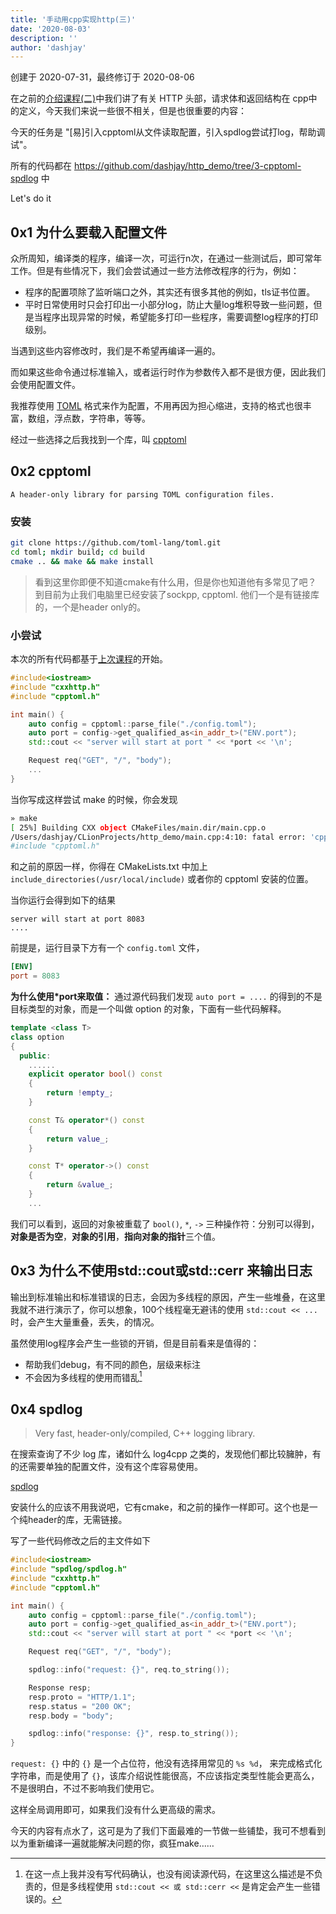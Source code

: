 ```yaml
---
title: '手动用cpp实现http(三)'
date: '2020-08-03'
description: ''
author: 'dashjay'
---
```


创建于 2020-07-31，最终修订于 2020-08-06

在之前的[介绍课程(二)](https://github.com/dashjay/http_demo/tree/2-http-request-response)中我们讲了有关 HTTP 头部，请求体和返回结构在 cpp中的定义，今天我们来说一些很不相关，但是也很重要的内容：

今天的任务是 "[易]引入cpptoml从文件读取配置，引入spdlog尝试打log，帮助调试"。

所有的代码都在 <https://github.com/dashjay/http_demo/tree/3-cpptoml-spdlog> 中

Let's do it

## 0x1 为什么要载入配置文件

众所周知，编译类的程序，编译一次，可运行n次，在通过一些测试后，即可常年工作。但是有些情况下，我们会尝试通过一些方法修改程序的行为，例如：

- 程序的配置项除了监听端口之外，其实还有很多其他的例如，tls证书位置。
- 平时日常使用时只会打印出一小部分log，防止大量log堆积导致一些问题，但是当程序出现异常的时候，希望能多打印一些程序，需要调整log程序的打印级别。

当遇到这些内容修改时，我们是不希望再编译一遍的。

而如果这些命令通过标准输入，或者运行时作为参数传入都不是很方便，因此我们会使用配置文件。

我推荐使用 [TOML](https://github.com/toml-lang/toml) 格式来作为配置，不用再因为担心缩进，支持的格式也很丰富，数组，浮点数，字符串，等等。

经过一些选择之后我找到一个库，叫 [cpptoml](https://github.com/skystrife/cpptoml)

## 0x2 cpptoml

`A header-only library for parsing TOML configuration files.`

### 安装

```bash
git clone https://github.com/toml-lang/toml.git
cd toml; mkdir build; cd build
cmake .. && make && make install
```

> 看到这里你即便不知道cmake有什么用，但是你也知道他有多常见了吧？
> 到目前为止我们电脑里已经安装了sockpp, cpptoml. 他们一个是有链接库的，一个是header only的。

### 小尝试

本次的所有代码都基于[上次课程](https://github.com/dashjay/http_demo/tree/master/2-http-request-response)的开始。

```cpp
#include<iostream>
#include "cxxhttp.h"
#include "cpptoml.h"

int main() {
    auto config = cpptoml::parse_file("./config.toml");
    auto port = config->get_qualified_as<in_addr_t>("ENV.port");
    std::cout << "server will start at port " << *port << '\n';

    Request req("GET", "/", "body");
    ...
}
```

当你写成这样尝试 make 的时候，你会发现

```bash
» make
[ 25%] Building CXX object CMakeFiles/main.dir/main.cpp.o
/Users/dashjay/CLionProjects/http_demo/main.cpp:4:10: fatal error: 'cpptoml.h' file not found
#include "cpptoml.h"
```

和之前的原因一样，你得在 CMakeLists.txt 中加上 `include_directories(/usr/local/include)` 或者你的 cpptoml 安装的位置。

当你运行会得到如下的结果

```text
server will start at port 8083
....
```

前提是，运行目录下方有一个 `config.toml` 文件，

```toml
[ENV]
port = 8083
```

**为什么使用*port来取值：** 通过源代码我们发现 `auto port = ....` 的得到的不是目标类型的对象，而是一个叫做 option 的对象，下面有一些代码解释。

```cpp
template <class T>
class option
{
  public:
    ......  
    explicit operator bool() const
    {
        return !empty_;
    }

    const T& operator*() const
    {
        return value_;
    }

    const T* operator->() const
    {
        return &value_;
    }
    ...
```

我们可以看到，返回的对象被重载了 `bool()`, `*`, `->` 三种操作符：分别可以得到， **对象是否为空**，**对象的引用**，**指向对象的指针**三个值。

## 0x3 为什么不使用std::cout或std::cerr 来输出日志

输出到标准输出和标准错误的日志，会因为多线程的原因，产生一些堆叠，在这里我就不进行演示了，你可以想象，100个线程毫无避讳的使用 `std::cout << ...` 时，会产生大量重叠，丢失，的情况。

虽然使用log程序会产生一些锁的开销，但是目前看来是值得的：

- 帮助我们debug，有不同的颜色，层级来标注
- 不会因为多线程的使用而错乱[^1]

## 0x4 spdlog

> Very fast, header-only/compiled, C++ logging library.

在搜索查询了不少 log 库，诸如什么 log4cpp 之类的，发现他们都比较臃肿，有的还需要单独的配置文件，没有这个库容易使用。

[spdlog](https://github.com/gabime/spdlog)

安装什么的应该不用我说吧，它有cmake，和之前的操作一样即可。这个也是一个纯header的库，无需链接。

写了一些代码修改之后的主文件如下

```cpp
#include<iostream>
#include "spdlog/spdlog.h"
#include "cxxhttp.h"
#include "cpptoml.h"

int main() {
    auto config = cpptoml::parse_file("./config.toml");
    auto port = config->get_qualified_as<in_addr_t>("ENV.port");
    std::cout << "server will start at port " << *port << '\n';

    Request req("GET", "/", "body");

    spdlog::info("request: {}", req.to_string());

    Response resp;
    resp.proto = "HTTP/1.1";
    resp.status = "200 OK";
    resp.body = "body";

    spdlog::info("response: {}", resp.to_string());
}
```

`request: {}` 中的 `{}` 是一个占位符，他没有选择用常见的 `%s %d`， 来完成格式化字符串，而是使用了 `{}`，该库介绍说性能很高，不应该指定类型性能会更高么，不是很明白，不过不影响我们使用它。

这样全局调用即可，如果我们没有什么更高级的需求。

今天的内容有点水了，这可是为了我们下面最难的一节做一些铺垫，我可不想看到以为重新编译一遍就能解决问题的你，疯狂make……

[^1]: 在这一点上我并没有写代码确认，也没有阅读源代码，在这里这么描述是不负责的，但是多线程使用 `std::cout << 或 std::cerr <<` 是肯定会产生一些错误的。
